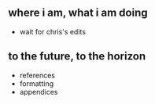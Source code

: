 ## where i am, what i am doing

* wait for chris's edits  

## to the future, to the horizon

* references  
* formatting  
* appendices  
